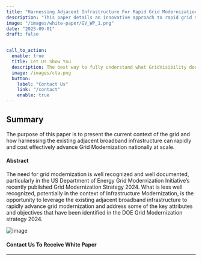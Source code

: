 ```yaml
---
title: "Harnessing Adjacent Infrastructure For Rapid Grid Modernization"
description: "This paper details an innovative approach to rapid grid modernization by harnessing the existing adjacent cable broadband infrastructure.."
image: "/images/white-paper/GV_WP_1.png"
date: "2025-09-01"
draft: false


call_to_action:
  enable: true
  title: Let Us Show You
  description: The best way to fully understand what GridVisibility does is to see it...live. That's when the implications of high fidelity, low latency, and continuous distribution come into focus. GridVisibility changes everything!
  image: /images/cta.png
  button:
    label: "Contact Us"
    link: "/contact"
    enable: true
---
```


## Summary

The purpose of this paper is to present the current context of the grid and how harnessing the existing adjacent broadband infrastructure can rapidly and cost effectively advance Grid Modernization nationally at scale.

#### Abstract

The need for grid modernization is well recognized and
well documented, particularly in the US Department of Energy
Grid Modernization Initiative’s recently published Grid
Modernization Strategy 2024. What is less well recognized,
potentially in the context of Infrastructure Modernization, is the opportunity to leverage the existing adjacent broadband infrastructure to rapidly advance grid modernization and address some of the key attributes and objectives that have been identified in the DOE Grid Modernization strategy 2024. 

![image](/images/white-paper/GV_WP_1.png)

#### Contact Us To Receive White Paper

---
